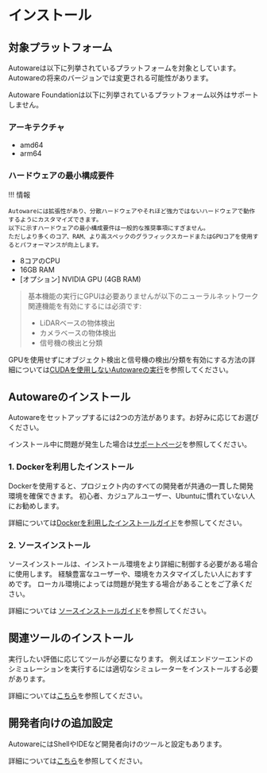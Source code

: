 # インストール

## 対象プラットフォーム

Autowareは以下に列挙されているプラ​​ットフォームを対象としています。Autowareの将来のバージョンでは変更される可能性があります。

Autoware Foundationは以下に列挙されているプラ​​ットフォーム以外はサポートしません。

### アーキテクチャ

- amd64
- arm64

### ハードウェアの最小構成要件

!!! 情報

    Autowareには拡張性があり、分散ハードウェアやそれほど強力ではないハードウェアで動作するようにカスタマイズできます。
    以下に示すハードウェアの最小構成要件は一般的な推奨事項にすぎません。
    ただしより多くのコア、RAM、より高スペックのグラフィックスカードまたはGPUコアを使用するとパフォーマンスが向上します。

- 8コアのCPU
- 16GB RAM
- [オプション] NVIDIA GPU (4GB RAM)

> 基本機能の実行にGPUは必要ありませんが以下のニューラルネットワーク関連機能を有効にするには必須です:
>
> - LiDARベースの物体検出
> - カメラベースの物体検出
> - 信号機の検出と分類

GPUを使用せずにオブジェクト検出と信号機の検出/分類を有効にする方法の詳細については[CUDAを使用しないAutowareの実行](../how-to-guides/others/running-autoware-without-cuda.md)を参照してください。

## Autowareのインストール

Autowareをセットアップするには2つの方法があります。お好みに応じてお選びください。

インストール中に問題が発生した場合は[サポートページ](../support)を参照してください。

### 1. Dockerを利用したインストール

Dockerを使用すると、プロジェクト内のすべての開発者が共通の一貫した開発環境を確保できます。
初心者、カジュアルユーザー、Ubuntuに慣れていない人にお勧めします。

詳細については[Dockerを利用したインストールガイド](autoware/docker-installation.md)を参照してください。

### 2. ソースインストール

ソースインストールは、インストール環境をより詳細に制御する必要がある場合に使用します。
経験豊富なユーザーや、環境をカスタマイズしたい人におすすめです。
ローカル環境によっては問題が発生する場合があることをご了承ください。

詳細については [ソースインストールガイド](autoware/source-installation.md)を参照してください。

## 関連ツールのインストール

実行したい評価に応じてツールが必要になります。
例えばエンドツーエンドのシミュレーションを実行するには適切なシミュレーターをインストールする必要があります。

詳細については[こちら](related-tools)を参照してください。

## 開発者向けの追加設定

AutowareにはShellやIDEなど開発者向けのツールと設定もあります。

詳細については[こちら](additional-settings-for-developers)を参照してください。
